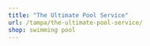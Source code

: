 ```yaml
---
title: "The Ultimate Pool Service"
url: /tampa/the-ultimate-pool-service/
shop: swimming pool
---
```


